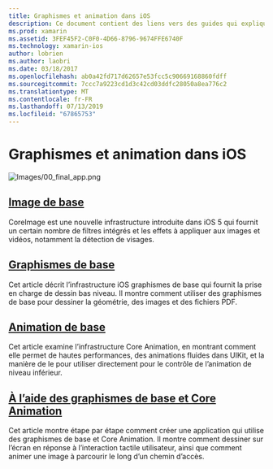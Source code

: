 ```yaml
---
title: Graphismes et animation dans iOS
description: Ce document contient des liens vers des guides qui expliquent comment utiliser les infrastructures Image Core et Core Graphics Core Animation dans Xamarin.iOS.
ms.prod: xamarin
ms.assetid: 3FEF45F2-C0F0-4D66-8796-9674FFE6740F
ms.technology: xamarin-ios
author: lobrien
ms.author: laobri
ms.date: 03/18/2017
ms.openlocfilehash: ab0a42fd717d62657e53fcc5c90669168860fdff
ms.sourcegitcommit: 7ccc7a9223cd1d3c42cd03ddfc28050a8ea776c2
ms.translationtype: MT
ms.contentlocale: fr-FR
ms.lasthandoff: 07/13/2019
ms.locfileid: "67865753"
---
```

# <a name="graphics-and-animation-in-ios"></a>Graphismes et animation dans iOS

![Images/00_final_app.png](images/00-final-app.png "une exécution de l’application exemple")

## <a name="core-imageiosplatformgraphics-animation-iosintroduction-to-coreimagemd"></a>[Image de base](~/ios/platform/graphics-animation-ios/introduction-to-coreimage.md)

CoreImage est une nouvelle infrastructure introduite dans iOS 5 qui fournit un certain nombre de filtres intégrés et les effets à appliquer aux images et vidéos, notamment la détection de visages.

## <a name="core-graphicsiosplatformgraphics-animation-ioscore-graphicsmd"></a>[Graphismes de base](~/ios/platform/graphics-animation-ios/core-graphics.md)

Cet article décrit l’infrastructure iOS graphismes de base qui fournit la prise en charge de dessin bas niveau. Il montre comment utiliser des graphismes de base pour dessiner la géométrie, des images et des fichiers PDF.

## <a name="core-animationiosplatformgraphics-animation-ioscore-animationmd"></a>[Animation de base](~/ios/platform/graphics-animation-ios/core-animation.md)

Cet article examine l’infrastructure Core Animation, en montrant comment elle permet de hautes performances, des animations fluides dans UIKit, et la manière de le pour utiliser directement pour le contrôle de l’animation de niveau inférieur.

## <a name="using-core-graphics-and-core-animationiosplatformgraphics-animation-iosgraphics-animation-walkthroughmd"></a>[À l’aide des graphismes de base et Core Animation](~/ios/platform/graphics-animation-ios/graphics-animation-walkthrough.md)

Cet article montre étape par étape comment créer une application qui utilise des graphismes de base et Core Animation. Il montre comment dessiner sur l’écran en réponse à l’interaction tactile utilisateur, ainsi que comment animer une image à parcourir le long d’un chemin d’accès.
